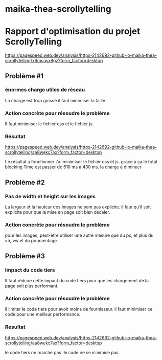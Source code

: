 # maika-thea-scrollytelling
# Rapport d'optimisation du projet ScrollyTelling
https://pagespeed.web.dev/analysis/https-2142692-github-io-maika-thea-scrollytelling/x6mcqsx8gz?form_factor=desktop


## Problème #1
### énormes charge utiles de réseau
La charge est trop grosse il faut minimiser la taille.

### Action concrète pour résoudre le problème
Il faut minimiser le fichier css et le fichier js.

### Résultat
https://pagespeed.web.dev/analysis/https-2142692-github-io-maika-thea-scrollytelling/aa8wekc7ax?form_factor=desktop

Le résultat a fonctionner j'ai minimiser le fichier css et js. grace à ça le total blocking Time est passer de 610 ms à 430 ms. la charge à diminuer

## Problème #2
### Pas de width et height sur les images
La largeur et la hauteur des images ne sont pas explicite. il faut qu'il soit explicite pour que la mise en page soit bien décaler.

### Action concrète pour résoudre le problème
pour les images, peut-être utiliser une autre mesure que du px, et plus du vh, vw et du pourcentage.

## Problème #3
### Impact du code tiers
Il faut réduire cette impact du code tiers pour que les chargement de la page soit plus performant.

### Action concrète pour résoudre le problème
il limiter le code tiers pour avoir moins de fournisseur. il faut minimiser ce code pour une meilleur performance.

### Résultat
https://pagespeed.web.dev/analysis/https-2142692-github-io-maika-thea-scrollytelling/aa8wekc7ax?form_factor=desktop

le code tiers ne marche pas. le code ne se minimise pas.